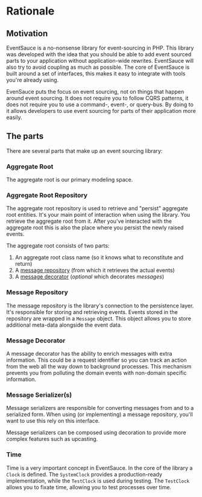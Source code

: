 # Rationale

## Motivation

EventSauce is a no-nonsense library for event-sourcing in PHP. This library
was developed with the idea that you should be able to add event sourced parts
to your application without application-wide rewrites. EventSauce will also try
to avoid coupling as much as possible. The core of EventSauce is built around
a set of interfaces, this makes it easy to integrate with tools you're already using. 

EvenSauce puts the focus on event sourcing, not on things that happen around event
sourcing. It does not require you to follow CQRS patterns, it does not require you
to use a command-, event-, or query-bus. By doing to it allows developers to use
event sourcing for parts of their application more easily. 

## The parts 

There are several parts that make up an event sourcing library:

### Aggregate Root

The aggregate root is our primary modeling space.

### Aggregate Root Repository

The aggregate root repository is used to retrieve and "persist" aggregate root
entities. It's your main point of interaction when using the library. You
retrieve the aggregate root from it. After you've interacted with the aggregate
root this is also the place where you persist the newly raised events.

The aggregate root consists of two parts:

1. An aggregate root class name (so it knows what to reconstitute and return)
2. A [message repository](#message-repository) (from which it retrieves the actual events)
3. A [message decorator](#message-decorator) (*optional* which decorates _messages_)

### Message Repository

The message repository is the library's connection to the persistence layer. It's responsible
for storing and retrieving events. Events stored in the repository are wrapped in a `Message`
object. This object allows you to store additional meta-data alongside the event data.

### Message Decorator

A message decorator has the ability to enrich messages with extra information. This could be
a request identifier so you can track an action from the web all the way down to background
processes. This mechanism prevents you from polluting the domain events with non-domain
specific information.

### Message Serializer(s)

Message serializers are responsible for converting messages from and to a serialized form. When
using (or implementing) a message repository, you'll want to use this rely on this interface.

Message serializers can be composed using decoration to provide more complex features such as upcasting.

### Time

Time is a very important concept in EventSauce. In the core of the library a `Clock` is defined.
The `SystemClock` provides a production-ready implementation, while the `TestClock` is used during testing.
The `TestClock` allows you to fixate time, allowing you to test processes over time. 

